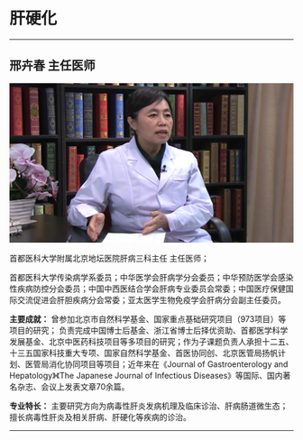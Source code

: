 # 肝硬化

---

## 邢卉春 主任医师

![1679229992613](image/c05_034/1679229992613.png)

首都医科大学附属北京地坛医院肝病三科主任 主任医师；

首都医科大学传染病学系委员；中华医学会肝病学分会委员；中华预防医学会感染性疾病防控分会委员；中国中西医结合学会肝病专业委员会常委；中国医疗保健国际交流促进会肝胆疾病分会常委；亚太医学生物免疫学会肝病分会副主任委员。


**主要成就：** 曾参加北京市自然科学基金、国家重点基础研究项目（973项目）等项目的研究； 负责完成中国博士后基金、浙江省博士后择优资助、首都医学科学发展基金、北京中医药科技项目等多项目的研究；作为子课题负责人承担十二五、十三五国家科技重大专项、国家自然科学基金、首医协同创、北京医管局扬帆计划、医管局消化协同项目等项目；近年来在《Journal of Gastroenterology and Hepatology》《The Japanese Journal of Infectious Diseases》等国际、国内著名杂志、会议上发表文章70余篇。


**专业特长：** 主要研究方向为病毒性肝炎发病机理及临床诊治、肝病肠道微生态；擅长病毒性肝炎及相关肝病、肝硬化等疾病的诊治。

---
